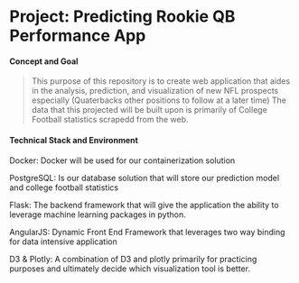 # Project: Predicting Rookie QB Performance App

#### Concept and Goal

> This purpose of this repository is to create web application that aides in the analysis, prediction, and
visualization of new NFL prospects especially (Quaterbacks other positions to follow at a later time)
The data that this projected will be built upon is primarily of College Football statistics scrapedd from the 
web. 

#### Technical Stack and Environment

Docker: Docker will be used for our containerization solution

PostgreSQL: Is our database solution that will store our prediction model and college football statistics

Flask: The backend framework that will give the application the ability to leverage machine learning packages 
in python. 

AngularJS: Dynamic Front End Framework that leverages two way binding for data intensive
application

D3 & Plotly: A combination of D3 and plotly primarily for practicing purposes and ultimately decide which visualization
tool is better.
